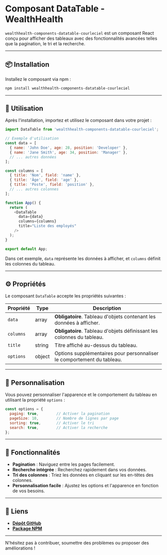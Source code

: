 
# Composant DataTable - WealthHealth

`wealthhealth-components-datatable-courleciel` est un composant React conçu pour afficher des tableaux avec des fonctionnalités avancées telles que la pagination, le tri et la recherche.

---

## 📦 Installation

Installez le composant via npm :

```bash
npm install wealthhealth-components-datatable-courleciel
```

---

## 🚀 Utilisation

Après l'installation, importez et utilisez le composant dans votre projet :

```javascript
import DataTable from 'wealthhealth-components-datatable-courleciel';

// Exemple d'utilisation
const data = [
  { name: 'John Doe', age: 28, position: 'Developer' },
  { name: 'Jane Smith', age: 34, position: 'Manager' },
  // ... autres données
];

const columns = [
  { title: 'Nom', field: 'name' },
  { title: 'Âge', field: 'age' },
  { title: 'Poste', field: 'position' },
  // ... autres colonnes
];

function App() {
  return (
    <DataTable
      data={data}
      columns={columns}
      title="Liste des employés"
    />
  );
}

export default App;
```

Dans cet exemple, `data` représente les données à afficher, et `columns` définit les colonnes du tableau.

---

## ⚙️ Propriétés

Le composant `DataTable` accepte les propriétés suivantes :

| Propriété | Type   | Description                                                                 |
|-----------|--------|-----------------------------------------------------------------------------|
| `data`    | array  | **Obligatoire**. Tableau d'objets contenant les données à afficher.         |
| `columns` | array  | **Obligatoire**. Tableau d'objets définissant les colonnes du tableau.      |
| `title`   | string | Titre affiché au-dessus du tableau.                                         |
| `options` | object | Options supplémentaires pour personnaliser le comportement du tableau.      |

---

## 🎨 Personnalisation

Vous pouvez personnaliser l'apparence et le comportement du tableau en utilisant la propriété `options` :

```javascript
const options = {
  paging: true,        // Activer la pagination
  pageSize: 10,        // Nombre de lignes par page
  sorting: true,       // Activer le tri
  search: true,        // Activer la recherche
};
```

---

## 🌟 Fonctionnalités

- **Pagination** : Naviguez entre les pages facilement.
- **Recherche intégrée** : Recherchez rapidement dans vos données.
- **Tri des colonnes** : Triez les données en cliquant sur les en-têtes des colonnes.
- **Personnalisation facile** : Ajustez les options et l'apparence en fonction de vos besoins.

---

## 🔗 Liens

- **[Dépôt GitHub](https://github.com/Courleciel/wealthhealth-components_DataTable)**
- **[Package NPM](https://www.npmjs.com/package/wealthhealth-components-datatable-courleciel)**

---

N'hésitez pas à contribuer, soumettre des problèmes ou proposer des améliorations !
